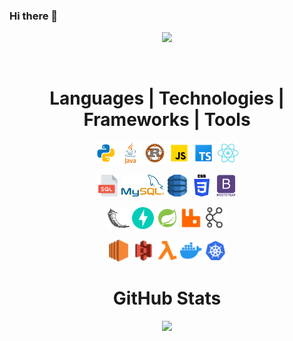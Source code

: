 ### Hi there 👋

<p align="center">
  <a href="https://www.linkedin.com/in/vinitkumar93/" target="_blank">
    <img src="https://img.shields.io/badge/LinkedIn-%230077B5.svg?&style=for-the-badge&logo=linkedin&logoColor=white" height=25>
  </a>
</p>
</br>
<h1 align="center">Languages | Technologies | Frameworks | Tools</h1>
<p align="center">
  <code><img title="Python" height="35" src="./icons/python.svg"></code>
  <code><img title="Java" height="35" src="./icons/java.svg"></code>
  <code><img title="Rust" height="35" src="./icons/rust.svg"></code>
  <code><img title="JavaScript" height="35" src="./icons/javascript.svg"></code>
  <code><img title="TypeScript" height="35" src="./icons/ts.svg"></code>
  <code><img title="ReactJS" height="35" src="./icons/react.svg"></code>
</p>
<p align="center">
  <code><img title="SQL Server" height="35" src="./icons/sql.svg"></code>
  <code><img title="MySQL" height="35" src="./icons/mysql.svg"></code>
  <code><img title="DynamoDB" height="35" src="./icons/dynamodb.svg"></code>
  <code><img title="CSS" height="35" src="./icons/css.svg"></code>
  <code><img title="BootStrap" height="35" src="./icons/bootstrap.svg"></code>
  
</p>
<p align="center">
    <code><img title="Flask" height="35" src="./icons/flask.svg"></code>
    <code><img title="FastAPI" height="35" src="./icons/fastapi.svg"></code>
    <code><img title="Spring Boot" height="35" src="./icons/springboot.svg"></code>
    <code><img title="RabbitMQ" height="35" src="./icons/rabbitmq.svg"></code>
    <code><img title="Apache Kafka" height="35" src="./icons/kafka.svg"></code>
</p>
<p align="center">
    <code><img title="AWS EC2" height="35" src="./icons/awsec2.svg"></code>
    <code><img title="AWS S3" height="35" src="./icons/awss3.svg"></code>
    <code><img title="AWS Lambda" height="35" src="./icons/awslambda.svg"></code>
    <code><img title="Docker" height="35" src="./icons/docker.svg"></code>
    <code><img title="Kubernetes" height="35" src="./icons/kubernetes.svg"></code>
</p>
<h1 align="center">GitHub Stats</h1>

<p align="center">
<img src="https://github-readme-stats.vercel.app/api/top-langs/?username=v1-k&layout=compact&langs_count=12&count-private=true&hide=jupyter%20notebook&theme=transparent">
</p>



